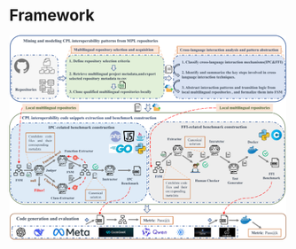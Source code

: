 # Framework 
<img src="https://github.com/newxzh/crosspl/blob/main/show_results/Framework.pdf" alt="Framework" width="500"/>
